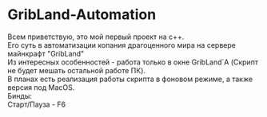 # GribLand-Automation
Всем приветствую, это мой первый проект на c++.  
Его суть в автоматизации копания драгоценного мира на сервере майнкрафт "GribLand"  
Из интересных особенностей - работа только в окне GribLand`A (Скрипт не будет мешать остальной работе ПК).  
В планах есть реализация работы скрипта в фоновом режиме, а также версия под MacOS.  
Бинды:  
Старт/Пауза - F6  
